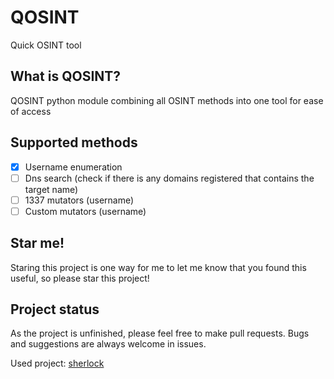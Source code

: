 # QOSINT
Quick OSINT tool

## What is QOSINT?

QOSINT python module combining all OSINT methods into one tool for ease of access


## Supported methods

- [x] Username enumeration 
- [ ] Dns search (check if there is any domains registered that contains the target name)
- [ ] 1337 mutators (username)
- [ ] Custom mutators (username)
## Star me!

Staring this project is one way for me to let me know that you found this useful, so please star this project!
## Project status

As the project is unfinished, please feel free to make pull requests.
Bugs and suggestions are always welcome in issues.



Used project:
    [sherlock](https://github.com/sherlock-project/sherlock)